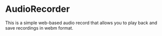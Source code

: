 # AudioRecorder

This is a simple web-based audio record that allows you to play back and save recordings in webm format.
